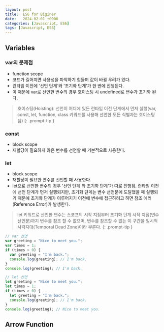 ```yaml
---
layout: post
title:  ES6 for Biginer
date:   2024-02-01 +0900
categories: [Javascript, ES6]
tags: [Javascript, ES6]
---
```



## Variables

### var의 문제점

- function scope
- 코드가 길어지면 사용성을 파악하기 힘들며 값이 바뀔 우려가 있다.
- 런타임 이전에 '선언 단계'와 '초기화 단계'가 한 번에 진행된다.
- 이 때문에 var로 선언한 변수의 경우 호이스팅 시 undefined로 변수가 초기화 된다.
> 호이스팅(Hoisting): 선언이 어디에 있든 런타임 이전 단계에서 먼저 실행(var, const, let, function, class 키워드를 사용해 선언한 모든 식별자는 호이스팅 됨)
{: .prompt-tip }

### const

- block scope
- 재할당이 필요하지 않은 변수를 선언할 때 기본적으로 사용한다.

### let

- block scope
- 재할당이 필요한 변수를 선언할 때 사용한다.
- let으로 선언한 변수의 경우 '선언 단계'와 초기화 단계'가 따로 진행됨. 런타임 이전에 선언 단계가 먼저 실행되지만, 초기화 단계는 변수 선언문에 도달했을 때 실행되기 때문에 초기화 단계가 이루어지기 이전에 변수에 접근하려고 하면 참조 에러(Reference Error)가 발생한다.
> let 키워드로 선언한 변수는 스코프의 시작 지점부터 초기화 단계 시작 지점(변수 선언문)까지 변수를 참조 할 수 없으며, 변수를 참조할 수 없는 이 구간을 일시적 사각지대(Temporal Dead Zone)이라 부른다.
{: .prompt-tip }


```javascript
// var 선언
var greeting = "Nice to meet you.";
var times = 1;
if (times > 0) {
  var greeting = "I'm back.";
  console.log(greeting); // I'm back.
}
console.log(greeting); // I'm back.

// let 선언
let greeting = "Nice to meet you.";
let times = 1;
if (times > 0) {
  let greeting = "I'm back.";
  console.log(greeting); // I'm back.
}
console.log(greeting); // Nice to meet you.
```


## Arrow Function